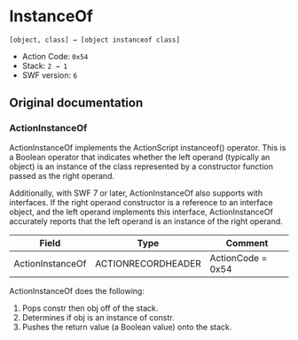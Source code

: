 # InstanceOf

```
[object, class] → [object instanceof class]
```

- Action Code: `0x54`
- Stack: `2 → 1`
- SWF version: `6`

## Original documentation

### ActionInstanceOf

ActionInstanceOf implements the ActionScript instanceof() operator. This is a Boolean operator that indicates
whether the left operand (typically an object) is an instance of the class represented by a constructor function
passed as the right operand.

Additionally, with SWF 7 or later, ActionInstanceOf also supports with interfaces. If the right operand
constructor is a reference to an interface object, and the left operand implements this interface,
ActionInstanceOf accurately reports that the left operand is an instance of the right operand.

| Field              | Type               | Comment           |
|--------------------|--------------------|-------------------|
| ActionInstanceOf   | ACTIONRECORDHEADER | ActionCode = 0x54 |

ActionInstanceOf does the following:
1. Pops constr then obj off of the stack.
2. Determines if obj is an instance of constr.
3. Pushes the return value (a Boolean value) onto the stack.
